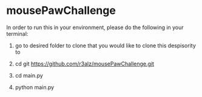 # mousePawChallenge

In order to run this in your environment, please do the following in your terminal:

1. go to desired folder to clone that you would like to clone this despisority to

2. cd git https://github.com/r3alz/mousePawChallenge.git

3. cd main.py

4. python main.py
